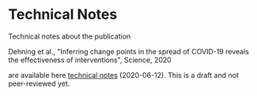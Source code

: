 # Technical Notes

Technical notes about the publication 

Dehning et al., "Inferring change points in the spread of COVID-19 reveals the effectiveness of interventions", Science, 2020 

are available here [technical notes](technical_notes_dehning_etal_2020.pdf) (2020-06-12). This is a draft and not peer-reviewed yet. 
